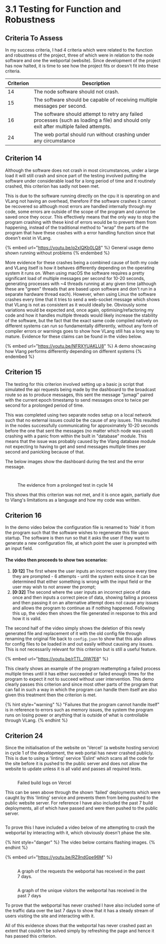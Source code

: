 # 3.1 Testing for Function and Robustness

## Criteria To Assess

In my success criteria, I had 4 criteria which were related to the function and robustness of the project, three of which were in relation to the node software and one the webportal (website). Since development of the project has now halted, it is time to see how the project fits or doesn't fit into these criteria.

| Criterion | Description                                                                                                                             |
| --------- | --------------------------------------------------------------------------------------------------------------------------------------- |
| 14        | The node software should not crash.                                                                                                     |
| 15        | The software should be capable of receiving multiple messages per second.                                                               |
| 16        | The software should attempt to retry any failed processes (such as loading a file) and should only exit after multiple failed attempts. |
| 24        | The web portal should run without crashing under any circumstance                                                                       |

## Criterion 14

Although the software does not crash in most circumstances, under a large load it will still crash and since part of the testing involved putting the software under considerable load for a long period of time and it routinely crashed, this criterion has sadly not been met.

This is due to the software running directly on the cpu it is operating on and VLang not having an overhead, therefore if the software crashes it cannot be recovered so although most errors are handled internally through my code, some errors are outside of the scope of the program and cannot be saved once they occur. This effectively means that the only way to stop the program crashing with these kind of errors would be to prevent them from happening, instead of the traditional method to "wrap" the parts of the program that have these crashes with a error handling function since that doesn't exist in VLang.

{% embed url="https://youtu.be/q2xIQKb0LQ8" %}
General usage demo shown running without problems
{% endembed %}

More evidence for these crashes being a combined cause of both my code and VLang itself is how it behaves differently depending on the operating system it runs on. When using macOS the software requires a pretty significant load of multiple messages per second for 10-20 seconds, generating processes with \~4 threads running at any given time (although these are "green" threads that are based upon software and don't run in a separate hardware thread each). However, when using Linux the software crashes every time that it tries to send a web-socket message which shows that VLang is not as consistent as it would ideally be. Obviously some variations would be expected and, once again, optimising/refactoring my code and how it handles multiple threads would likely increase the stability of the software, but the fact that the exact same code compiled natively on different systems can run so fundamentally differently, without any form of compiler errors or warnings goes to show how VLang still has a long way to mature. Evidence for these claims can be found in the video below.

{% embed url="https://youtu.be/NFRXYUAKLU8" %}
A demo showcasing how Vlang performs differently depending on different systems
{% endembed %}

## Criterion 15

The testing for this criterion involved setting up a basic js script that simulated the api requests being made by the dashboard to the broadcast route so as to produce messages, this sent the message "jumagi" paired with the current epoch timestamp to send messages once to twice per second for a prolonged period of time.

This was completed using two separate nodes setup on a local network such that no external issues could be the cause of any issues. This resulted in the nodes successfully communicating for approximately 10-20 seconds before the one that sent the messages (no matter which node was used) crashing with a panic from within the built in "database" module. This means that the issue was probably caused by the Vlang database module not expecting to having to get and send messages multiple times per second and panicking because of that.

The below images show the dashboard during the test and the error message.

<figure><img src="../.gitbook/assets/image (1) (3).png" alt=""><figcaption></figcaption></figure>

<figure><img src="../.gitbook/assets/image (2) (2).png" alt=""><figcaption><p>The evidence from a prolonged test in cycle 14</p></figcaption></figure>

This shows that this criterion was not met, and it is once again, partially due to Vlang's limitations as a language and how my code was written.

## Criterion 16

In the demo video below the configuration file is renamed to 'hide' it from the program such that the software wishes to regenerate this file upon startup. The software is then run so that it asks the user if they want to generate a new configuration file, at which point the user is prompted with an input field.&#x20;

#### The video then proceeds to show two scenarios:&#x20;

1. **\[0:12]** The first where the user inputs an incorrect response every time they are prompted - 6 attempts - until the system exits since it can be determined that either something is wrong with the input field or the user may wish to not answer the prompt;&#x20;
2. **\[0:32]** The second where the user inputs an incorrect piece of data once and then inputs a correct piece of data, showing failing a process and then passing it on an alternative attempt does not cause any issues and allows the program to continue as if nothing happened. Following this up, the video then shows the file generated in response to this and how it is valid.

The second half of the video simply shows the deletion of this newly generated file and replacement of it with the old config file through renaming the original file back to `config.json` to show that this also allows for config files to be loaded in and out easily without causing any issues. This is not necessarily relevant for this criterion but is still a useful feature.

{% embed url="https://youtu.be/rTTL_0lW7E8" %}

This clearly shows an example of the program reattempting a failed process multiple times until it has either succeeded or failed enough times for the program to expect it not to succeed without user intervention. This demo clearly passes this criterion and since most other parts of the program that can fail in such a way in which the program can handle them itself are also given this treatment then the criterion is met.

{% hint style="warning" %}
"Failures that the program cannot handle itself" is in reference to errors such as memory issues, the system the program runs on losing power or anything that is outside of what is controllable through VLang.
{% endhint %}

## Criterion 24

Since the initialisation of the website on 'Vercel' (a website hosting service) in cycle 1 of the development, the web portal has never crashed publicly. This is due to using a 'linting' service 'Eslint' which scans all the code for the site before it is pushed to the public server and does not allow the website to update unless it is all valid and passes all required tests.

<figure><img src="../.gitbook/assets/image (1) (4).png" alt=""><figcaption><p>Failed build logs on Vercel</p></figcaption></figure>

This can be seen above through the shown 'failed' deployments which were caught by this 'linting' service and prevents them from being pushed to the public website server. For reference I have also included the past 7 build deployments, all of which have passed and were then pushed to the public server.

<figure><img src="../.gitbook/assets/image (11).png" alt=""><figcaption></figcaption></figure>

To prove this I have included a video below of me attempting to crash the webportal by interacting with it, which obviously doesn't phase the site.

{% hint style="danger" %}
The video below contains flashing images.
{% endhint %}

{% embed url="https://youtu.be/RZ9ndGpe96M" %}

<figure><img src="../.gitbook/assets/image (16).png" alt=""><figcaption><p>A graph of the requests the webportal has received in the past 7 days.</p></figcaption></figure>

<figure><img src="../.gitbook/assets/image (2) (6).png" alt=""><figcaption><p>A graph of the unique visitors the webportal has received in the past 7 days</p></figcaption></figure>

To prove that the webportal has never crashed I have also included some of the traffic data over the last 7 days to show that it has a steady stream of users visiting the site and interacting with it.

All of this evidence shows that the webportal has never crashed past an extent that couldn't be solved simply by refreshing the page and hence it has passed this criterion.

